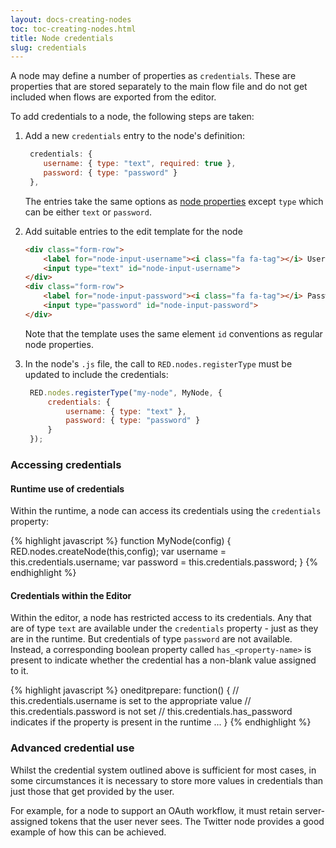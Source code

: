 ```yaml
---
layout: docs-creating-nodes
toc: toc-creating-nodes.html
title: Node credentials
slug: credentials
---
```


A node may define a number of properties as `credentials`. These are properties
that are stored separately to the main flow file and do not get included when
flows are exported from the editor.

To add credentials to a node, the following steps are taken:

1. Add a new `credentials` entry to the node's definition:
   ```javascript
    credentials: {
       username: { type: "text", required: true },
       password: { type: "password" }
    },
   ```
   The entries take the same options as [node properties](./properties.md#property-definitions)
   except `type` which can be either `text` or `password`.

2. Add suitable entries to the edit template for the node
    ```html
    <div class="form-row">
        <label for="node-input-username"><i class="fa fa-tag"></i> Username</label>
        <input type="text" id="node-input-username">
    </div>
    <div class="form-row">
        <label for="node-input-password"><i class="fa fa-tag"></i> Password</label>
        <input type="password" id="node-input-password">
    </div>
    ```
    Note that the template uses the same element `id` conventions as regular
    node properties.

3. In the node's `.js` file, the call to `RED.nodes.registerType` must be updated
   to include the credentials:
   ```javascript
    RED.nodes.registerType("my-node", MyNode, {
        credentials: {
            username: { type: "text" },
            password: { type: "password" }
        }
    });
    ```

### Accessing credentials

#### Runtime use of credentials

Within the runtime, a node can access its credentials using the `credentials`
property:

{% highlight javascript %}
function MyNode(config) {
    RED.nodes.createNode(this,config);
    var username = this.credentials.username;
    var password = this.credentials.password;
}
{% endhighlight %}

#### Credentials within the Editor

Within the editor, a node has restricted access to its credentials. Any that are
of type `text` are available under the `credentials` property - just as they are
in the runtime. But credentials of type `password` are not available. Instead,
a corresponding boolean property called `has_<property-name>` is present to
indicate whether the credential has a non-blank value assigned to it.

{% highlight javascript %}
oneditprepare: function() {
    // this.credentials.username is set to the appropriate value
    // this.credentials.password is not set
    // this.credentials.has_password indicates if the property is present in the runtime
    ...
}
{% endhighlight %}

### Advanced credential use

Whilst the credential system outlined above is sufficient for most cases, in some
circumstances it is necessary to store more values in credentials than just those
that get provided by the user.

For example, for a node to support an OAuth workflow, it must retain server-assigned
tokens that the user never sees. The Twitter node provides a good example of how
this can be achieved.
